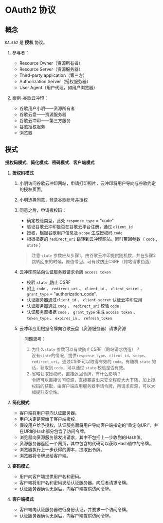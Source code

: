 # OAuth2 协议

## 概念

`OAuth2` 是 **授权** 协议。

1. 参与者：
    + Resource Owner（资源所有者）
    + Resource Server（资源服务器）
    + Third-party application（第三方）
    + Authorization Server（授权服务器）
    + User Agent（用户代理，如用户浏览器）

1. 案例-谷歌云冲印：
    + 谷歌用户小明——资源所有者
    + 谷歌云盘——资源服务器
    + 谷歌云冲印——第三方服务
    + 谷歌授权服务
    + 浏览器

## 模式

**授权码模式**、**简化模式**、**密码模式**、**客户端模式**

1. **授权码模式**
    1. 小明访问谷歌云冲印网站，申请打印照片，云冲印将用户导向与谷歌约定的授权页面。
    1. 小明选择同意，登录谷歌账号并授权
    1. 同意之后，申请授权码：
        + 确定校验类型，此处 `response_type` = "code"
        + 验证谷歌云冲印是否在谷歌云平台注册，通过 `client_id`
        + 授权，根据谷歌用户信息及 `scope` 生成授权码 `code`
        + 根据指定的 `redirect_uri` 跳转到云冲印网站，同时带回参数（ `code` , `state` ）

        > 注意 `state` 参数应从步骤1，由谷歌云冲印提供随机数，并在步骤2跳转回来的时候，原值带回。可有效防止CSRF（跨站请求伪造）
    1. 云冲印网站向认证服务器请求令牌 `access token`
        + 校验 `state` ,防止 CSRF
        + 附上 `code` 、 `redirect_uri` 、 `client_id` 、 `client_secret` 、 `grant_type` = "authorization_code", 
        + 认证服务器通过`client_id` 、 `client_secret` 认证云冲印应用
        + 认证服务器通过 `code` 、 `redirect_uri` 校验 `code`
        + 认证服务器根据 `code` 、 `grant_type` 生成 `access token` 、`token_type` 、 `expires_in` 、 `refresh_token`
    1. 云冲印应用根据令牌向谷歌云盘（资源服务器）请求资源

    > **问题思考：**  
    > 1. 为什么`state` 参数可以有效防止CSRF（跨站请求伪造）？  
    >       没有`state`的情况，提供`response_type`、`client_id`、`scope`、`redirect_uri`，通过CSRF可以取得有效的 `code`。有随机 `state` 的话，获取到 `code`，可以通过 `state` 校验是否有效。
    > 1. 省略获取授权码，直接返回令牌，有什么影响？  
    >       令牌可以直接访问资源，直接暴露出来安全程度大大下降，加上授权码的获取，由客户端应用服务器申请令牌，再请求资源，可以大幅提升安全性。

1. **简化模式**
    + 客户端将用户导向认证服务器。
    + 用户决定是否给于客户端授权。
    + 假设用户给予授权，认证服务器将用户导向客户端指定的"重定向URI"，并在URI的Hash部分包含了访问令牌。
    + 浏览器向资源服务器发出请求，其中不包括上一步收到的Hash值。
    + 资源服务器返回一个网页，其中包含的代码可以获取Hash值中的令牌。
    + 浏览器执行上一步获得的脚本，提取出令牌。
    + 浏览器将令牌发给客户端。

1. **密码模式**
    + 用户向客户端提供用户名和密码。
    + 客户端将用户名和密码发给认证服务器，向后者请求令牌。
    + 认证服务器确认无误后，向客户端提供访问令牌。

1. **客户端模式**
    + 客户端向认证服务器进行身份认证，并要求一个访问令牌。
    + 认证服务器确认无误后，向客户端提供访问令牌。
